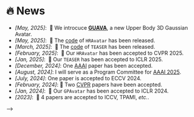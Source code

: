 # 🔥 News
- *[May, 2025]*: &nbsp;🎉 We introcuce [**GUAVA**](https://eastbeanzhang.github.io/GUAVA/), a new Upper Body 3D Gaussian Avatar.
- *[May, 2025]*: &nbsp;🎉 The [code](https://github.com/Pixel-Talk/HRAvatar) of `HRAvatar` has been released.
- *[March, 2025]*: &nbsp;🎉 The [code](https://github.com/julia-cherry/Teaser_official) of `TEASER` has been released.
- *[February, 2025]*: &nbsp;🎉 Our `HRAvatar` has been accepted to CVPR 2025. 
- *[Jan, 2025]*: &nbsp;🎉 Our `TEASER` has been accepted to ICLR 2025.
- *[December, 2024]*: One [AAAI](https://aaai.org/Conferences/AAAI-25/) paper has been accepted.
- *[August, 2024]*: I will serve as a Program Committee for [AAAI 2025](https://aaai.org/conference/aaai/aaai-25/).
- *[July, 2024]*: One paper is accepted to ECCV 2024.
- *[February, 2024]*:  🎉 Two [CVPR](https://cvpr2024.thecvf.com/) papers have been accepted.
- *[Jan, 2024]*: &nbsp;🎉 Our `GPAvatar` has been accepted to ICLR 2024.
- *[2023]*: &nbsp;🎉 4 papers are accepted to ICCV, TPAMI, *etc.*.
<!-- - *[December, 2023]*: &nbsp;🎉 Our `PnP-GA+` has been accepted by TPAMI. -->
<!-- - *[July, 2023]*: &nbsp;🎉 Two [ICCV](https://iccv2023.thecvf.com) papers have been accepted. -->
<!-- - *[June, 2023]*: &nbsp;🎉 One [TPAMI](https://ieeexplore.ieee.org/document/9220850) paper has been published. --> -->
<!-- - *[April, 2023]*: &nbsp;🎉 One [CVMJ](https://www.sciopen.com/article/10.1007/s41095-022-0294-4) paper has been accepted. -->
<!-- - *[Mar, 2022]*: &nbsp;🎉 Two [CVPR](https://cvpr2022.thecvf.com/) papers have been accepted. -->
